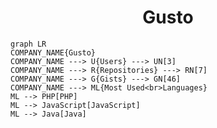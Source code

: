 <h1 align="center">Gusto</h1>

```mermaid
graph LR
COMPANY_NAME{Gusto}
COMPANY_NAME ---> U{Users} ---> UN[3]
COMPANY_NAME ---> R{Repositories} ---> RN[7]
COMPANY_NAME ---> G{Gists} ---> GN[46]
COMPANY_NAME ---> ML{Most Used<br>Languages}
ML --> PHP[PHP]
ML --> JavaScript[JavaScript]
ML --> Java[Java]
```
